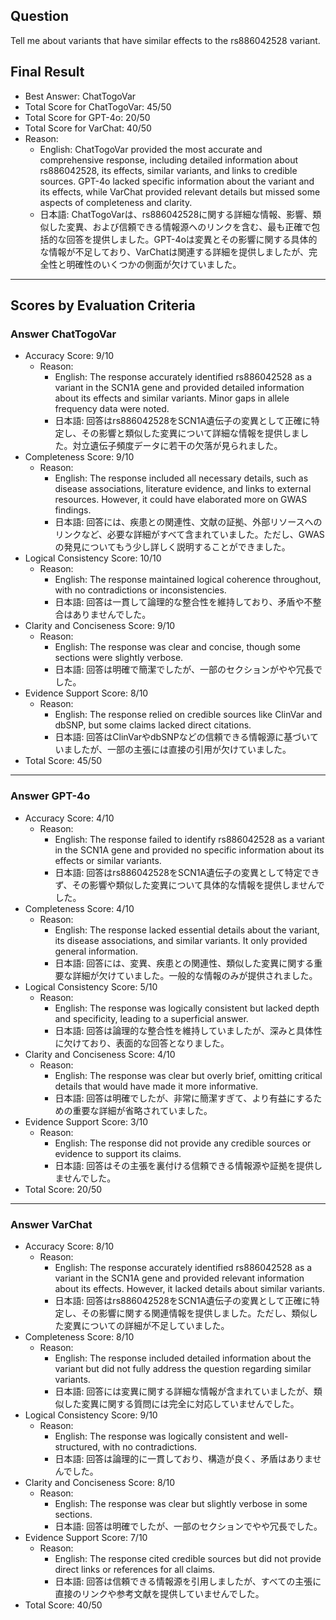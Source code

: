 ## Question

Tell me about variants that have similar effects to the rs886042528 variant.

## Final Result

- Best Answer: ChatTogoVar
- Total Score for ChatTogoVar: 45/50
- Total Score for GPT-4o: 20/50
- Total Score for VarChat: 40/50
- Reason:
  - English: ChatTogoVar provided the most accurate and comprehensive response, including detailed information about rs886042528, its effects, similar variants, and links to credible sources. GPT-4o lacked specific information about the variant and its effects, while VarChat provided relevant details but missed some aspects of completeness and clarity.
  - 日本語: ChatTogoVarは、rs886042528に関する詳細な情報、影響、類似した変異、および信頼できる情報源へのリンクを含む、最も正確で包括的な回答を提供しました。GPT-4oは変異とその影響に関する具体的な情報が不足しており、VarChatは関連する詳細を提供しましたが、完全性と明確性のいくつかの側面が欠けていました。

---

## Scores by Evaluation Criteria

### Answer ChatTogoVar
- Accuracy Score: 9/10
  - Reason: 
    - English: The response accurately identified rs886042528 as a variant in the SCN1A gene and provided detailed information about its effects and similar variants. Minor gaps in allele frequency data were noted.
    - 日本語: 回答はrs886042528をSCN1A遺伝子の変異として正確に特定し、その影響と類似した変異について詳細な情報を提供しました。対立遺伝子頻度データに若干の欠落が見られました。
- Completeness Score: 9/10
  - Reason: 
    - English: The response included all necessary details, such as disease associations, literature evidence, and links to external resources. However, it could have elaborated more on GWAS findings.
    - 日本語: 回答には、疾患との関連性、文献の証拠、外部リソースへのリンクなど、必要な詳細がすべて含まれていました。ただし、GWASの発見についてもう少し詳しく説明することができました。
- Logical Consistency Score: 10/10
  - Reason: 
    - English: The response maintained logical coherence throughout, with no contradictions or inconsistencies.
    - 日本語: 回答は一貫して論理的な整合性を維持しており、矛盾や不整合はありませんでした。
- Clarity and Conciseness Score: 9/10
  - Reason: 
    - English: The response was clear and concise, though some sections were slightly verbose.
    - 日本語: 回答は明確で簡潔でしたが、一部のセクションがやや冗長でした。
- Evidence Support Score: 8/10
  - Reason: 
    - English: The response relied on credible sources like ClinVar and dbSNP, but some claims lacked direct citations.
    - 日本語: 回答はClinVarやdbSNPなどの信頼できる情報源に基づいていましたが、一部の主張には直接の引用が欠けていました。
- Total Score: 45/50

---

### Answer GPT-4o
- Accuracy Score: 4/10
  - Reason: 
    - English: The response failed to identify rs886042528 as a variant in the SCN1A gene and provided no specific information about its effects or similar variants.
    - 日本語: 回答はrs886042528をSCN1A遺伝子の変異として特定できず、その影響や類似した変異について具体的な情報を提供しませんでした。
- Completeness Score: 4/10
  - Reason: 
    - English: The response lacked essential details about the variant, its disease associations, and similar variants. It only provided general information.
    - 日本語: 回答には、変異、疾患との関連性、類似した変異に関する重要な詳細が欠けていました。一般的な情報のみが提供されました。
- Logical Consistency Score: 5/10
  - Reason: 
    - English: The response was logically consistent but lacked depth and specificity, leading to a superficial answer.
    - 日本語: 回答は論理的な整合性を維持していましたが、深みと具体性に欠けており、表面的な回答となりました。
- Clarity and Conciseness Score: 4/10
  - Reason: 
    - English: The response was clear but overly brief, omitting critical details that would have made it more informative.
    - 日本語: 回答は明確でしたが、非常に簡潔すぎて、より有益にするための重要な詳細が省略されていました。
- Evidence Support Score: 3/10
  - Reason: 
    - English: The response did not provide any credible sources or evidence to support its claims.
    - 日本語: 回答はその主張を裏付ける信頼できる情報源や証拠を提供しませんでした。
- Total Score: 20/50

---

### Answer VarChat
- Accuracy Score: 8/10
  - Reason: 
    - English: The response accurately identified rs886042528 as a variant in the SCN1A gene and provided relevant information about its effects. However, it lacked details about similar variants.
    - 日本語: 回答はrs886042528をSCN1A遺伝子の変異として正確に特定し、その影響に関する関連情報を提供しました。ただし、類似した変異についての詳細が不足していました。
- Completeness Score: 8/10
  - Reason: 
    - English: The response included detailed information about the variant but did not fully address the question regarding similar variants.
    - 日本語: 回答には変異に関する詳細な情報が含まれていましたが、類似した変異に関する質問には完全に対応していませんでした。
- Logical Consistency Score: 9/10
  - Reason: 
    - English: The response was logically consistent and well-structured, with no contradictions.
    - 日本語: 回答は論理的に一貫しており、構造が良く、矛盾はありませんでした。
- Clarity and Conciseness Score: 8/10
  - Reason: 
    - English: The response was clear but slightly verbose in some sections.
    - 日本語: 回答は明確でしたが、一部のセクションでやや冗長でした。
- Evidence Support Score: 7/10
  - Reason: 
    - English: The response cited credible sources but did not provide direct links or references for all claims.
    - 日本語: 回答は信頼できる情報源を引用しましたが、すべての主張に直接のリンクや参考文献を提供していませんでした。
- Total Score: 40/50